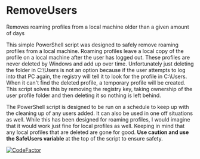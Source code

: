 # RemoveUsers
Removes roaming profiles from a local machine older than a given amount of days

This simple PowerShell script was designed to safely remove roaming profiles from a local machine. Roaming profiles leave a local copy of the profile on a local machine after the user has logged out.
These profiles are never deleted by Windows and add up over time. Unfortunately just deleting the folder in C:\Users is not an option because if the user attempts to log into that PC again, the registry will
tell it to look for the profile in C:\Users. When it can't find the deleted profile, a temporary profile will be created. This script solves this by removing the registry key, taking ownership of the user
profile folder and then deleting it so nothing is left behind.

The PowerShell script is designed to be run on a schedule to keep up with the cleaning up of any users added. It can also be used in one off situations as well. While this has been designed for roaming profiles,
I would imagine that it would work just fine for local profiles as well. Keeping in mind that any local profiles that are deleted are gone for good. <b>Use caution and use the SafeUsers variable</b> at the top of the script to ensure safety.

[![CodeFactor](https://www.codefactor.io/repository/github/compuvin/removeusers/badge)](https://www.codefactor.io/repository/github/compuvin/removeusers)
